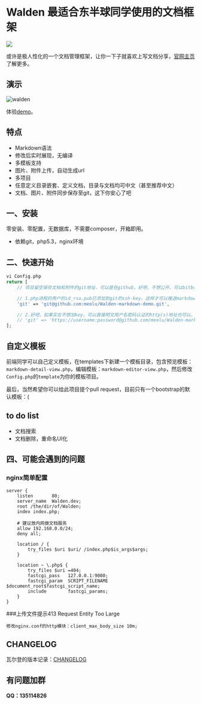 # Walden 最适合东半球同学使用的文档框架

![](https://codeship.com/projects/e42f8850-50a5-0133-5daf-5abe51be460d/status?branch=master)

或许是极人性化的一个文档管理框架，让你一下子就喜欢上写文档分享，[官网主页](http://www.huamanshu.com/walden.html)了解更多。

## 演示
![walden](https://raw.github.com/meolu/Walden/master/static/screenshots/walden.gif)

体验[demo](http://walden.huamanshu.com/)。

## 特点

* Markdown语法
* 修改后实时展现，无编译
* 多模板支持
* 图片、附件上传，自动生成url
* 多项目
* 任意定义目录嵌套、定义文档，目录与文档均可中文（甚至推荐中文）
* 文档、图片、附件同步保存至git，这下你安心了吧

## 一、安装

零安装、零配置，无数据库，不需要composer，开箱即用。

* 依赖git，php5.3，nginx环境

## 二、快速开始
```php
vi Config.php
return [
    // 项目留空保存文档和附件的git地址，可以是在github，好吧，不想公开，可以bitbucket。

    // 1.php进程的用户的id_rsa.pub已添加到git的ssh-key。这样才可以推送markdown下的文件。
    'git' => 'git@github.com:meolu/Walden-markdown-demo.git',

    // 2.好吧，如果实在不想加key，可以直接明文用户名密码认证的http(s)地址也可以。
    // 'git' => 'https://username:password@github.com/meolu/Walden-markdown-demo.git',
];
```

## 自定义模板

前端同学可以自己定义模板，在templates下新建一个模板目录，包含预览模板：`markdown-detail-view.php`，编辑模板：`markdown-editor-view.php`，然后修改`Config.php`的`template`为你的模板项目。

最后，当然希望你可以给此项目提个pull request，目前只有一个bootstrap的默认模板：(


## to do list

* 文档搜索
* 文档删除，重命名UI化


## 四、可能会遇到的问题

### nginx简单配置

```
server {
    listen       80;
    server_name  Walden.dev;
    root /the/dir/of/Walden;
    index index.php;

    # 建议放内网做文档服务
    allow 192.168.0.0/24;
    deny all;

    location / {
        try_files $uri $uri/ /index.php$is_args$args;
    }

    location ~ \.php$ {
        try_files $uri =404;
        fastcgi_pass   127.0.0.1:9000;
        fastcgi_param  SCRIPT_FILENAME  $document_root$fastcgi_script_name;
        include        fastcgi_params;
    }
}
```

###上传文件提示413 Request Entity Too Large

```
修改nginx.conf的http模块：client_max_body_size 10m;
```

## CHANGELOG
瓦尔登的版本记录：[CHANGELOG](https://github.com/meolu/walden/blob/master/CHANGELOG.md)

## 有问题加群
**QQ：135114826**

